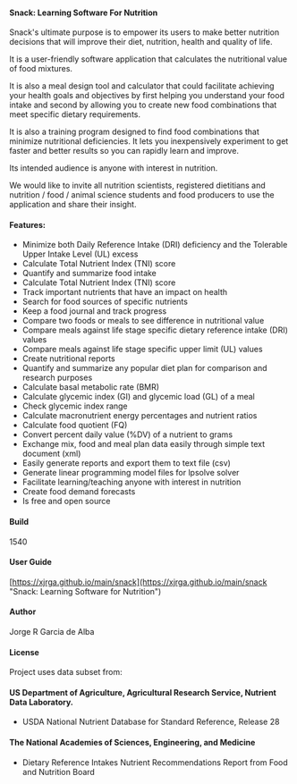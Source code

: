 #### Snack: Learning Software For Nutrition
 
 Snack's ultimate purpose is to empower its users to make better nutrition
decisions that will improve their diet, nutrition, health and quality of life.
	 
 It is a user-friendly software application that calculates the nutritional value
of food mixtures.
	
 It is also a meal design tool and calculator that could facilitate achieving
your health goals and objectives by first helping you understand your food intake 
and second by allowing you to create new food combinations that meet specific 
dietary requirements. 
	
 It is also a training program designed to find food combinations that minimize 
nutritional deficiencies. It lets you inexpensively experiment to get faster and 
better results so you can rapidly learn and improve.
	
 Its intended audience is anyone with interest in nutrition.
 
 We would like to invite all nutrition scientists, registered dietitians and 
nutrition / food / animal science students and food producers to use the application
and share their insight.

#### Features:

  * Minimize both Daily Reference Intake (DRI) deficiency and the Tolerable Upper Intake Level (UL) excess
  * Calculate Total Nutrient Index (TNI) score
  * Quantify and summarize food intake
  * Calculate Total Nutrient Index (TNI) score
  * Track important nutrients that have an impact on health
  * Search for food sources of specific nutrients
  * Keep a food journal and track progress
  * Compare two foods or meals to see difference in nutritional value
  * Compare meals against life stage specific dietary reference intake (DRI) values
  * Compare meals against life stage specific upper limit (UL) values
  * Create nutritional reports
  * Quantify and summarize any popular diet plan for comparison and research purposes
  * Calculate basal metabolic rate (BMR)
  * Calculate glycemic index (GI) and glycemic load (GL) of a meal
  * Check glycemic index range
  * Calculate macronutrient energy percentages and nutrient ratios
  * Calculate food quotient (FQ)
  * Convert percent daily value (%DV) of a nutrient to grams
  * Exchange mix, food and meal plan data easily through simple text document (xml)
  * Easily generate reports and export them to text file (csv)
  * Generate linear programming model files for lpsolve solver  
  * Facilitate learning/teaching anyone with interest in nutrition
  * Create food demand forecasts
  * Is free and open source


#### Build

1540

#### User Guide

[https://xjrga.github.io/main/snack](https://xjrga.github.io/main/snack "Snack: Learning Software for Nutrition")

#### Author

Jorge R Garcia de Alba

#### License


Project uses data subset from:

#### US Department of Agriculture, Agricultural Research Service, Nutrient Data Laboratory.
* USDA National Nutrient Database for Standard Reference, Release 28

#### The National Academies of Sciences, Engineering, and Medicine
* Dietary Reference Intakes Nutrient Recommendations Report from Food and Nutrition Board